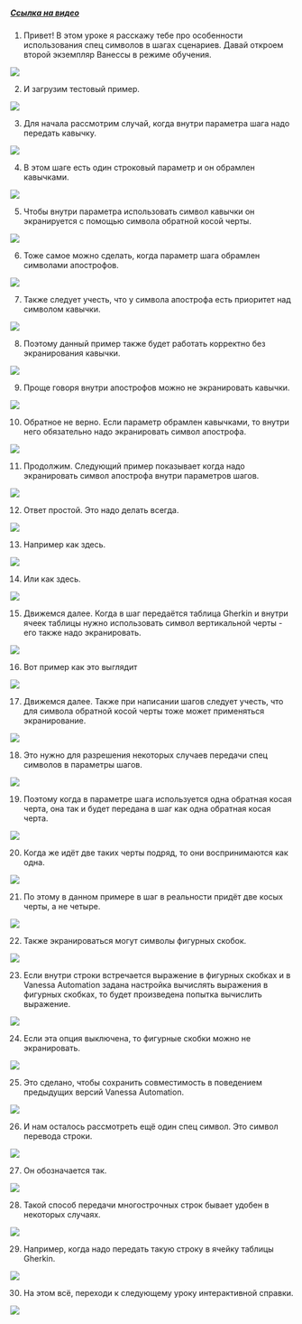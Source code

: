﻿##### [Ссылка на видео](https://youtu.be/tNYLD7IOMfc)

001. Привет! В этом уроке я расскажу тебе про особенности использования спец символов в шагах сценариев. Давай откроем второй экземпляр Ванессы в режиме обучения.

![](https://vanessa-files.do.bit-erp.ru/Doc/1.2.041.1/MD/Глава03/images/000_СпецсимволыВШагахСценариев.png)

002. И загрузим тестовый пример.

![](https://vanessa-files.do.bit-erp.ru/Doc/1.2.041.1/MD/Глава03/images/005_СпецсимволыВШагахСценариев.png)

003. Для начала рассмотрим случай, когда внутри параметра шага надо передать кавычку.

![](https://vanessa-files.do.bit-erp.ru/Doc/1.2.041.1/MD/Глава03/images/006_СпецсимволыВШагахСценариев.png)

004. В этом шаге есть один строковый параметр и он обрамлен кавычками.

![](https://vanessa-files.do.bit-erp.ru/Doc/1.2.041.1/MD/Глава03/images/009_СпецсимволыВШагахСценариев.png)

005. Чтобы внутри параметра использовать символ кавычки он экранируется с помощью символа обратной косой черты.

![](https://vanessa-files.do.bit-erp.ru/Doc/1.2.041.1/MD/Глава03/images/014_СпецсимволыВШагахСценариев.png)

006. Тоже самое можно сделать, когда параметр шага обрамлен символами апострофов.

![](https://vanessa-files.do.bit-erp.ru/Doc/1.2.041.1/MD/Глава03/images/019_СпецсимволыВШагахСценариев.png)

007. Также следует учесть, что у символа апострофа есть приоритет над символом кавычки.

![](https://vanessa-files.do.bit-erp.ru/Doc/1.2.041.1/MD/Глава03/images/022_СпецсимволыВШагахСценариев.png)

008. Поэтому данный пример также будет работать корректно без экранирования кавычки.

![](https://vanessa-files.do.bit-erp.ru/Doc/1.2.041.1/MD/Глава03/images/025_СпецсимволыВШагахСценариев.png)

009. Проще говоря внутри апострофов можно не экранировать кавычки.

![](https://vanessa-files.do.bit-erp.ru/Doc/1.2.041.1/MD/Глава03/images/028_СпецсимволыВШагахСценариев.png)

010. Обратное не верно. Если параметр обрамлен кавычками, то внутри него обязательно надо экранировать символ апострофа.

![](https://vanessa-files.do.bit-erp.ru/Doc/1.2.041.1/MD/Глава03/images/029_СпецсимволыВШагахСценариев.png)

011. Продолжим. Следующий пример показывает когда надо экранировать символ апострофа внутри параметров шагов.

![](https://vanessa-files.do.bit-erp.ru/Doc/1.2.041.1/MD/Глава03/images/030_СпецсимволыВШагахСценариев.png)

012. Ответ простой. Это надо делать всегда.

![](https://vanessa-files.do.bit-erp.ru/Doc/1.2.041.1/MD/Глава03/images/031_СпецсимволыВШагахСценариев.png)

013. Например как здесь.

![](https://vanessa-files.do.bit-erp.ru/Doc/1.2.041.1/MD/Глава03/images/034_СпецсимволыВШагахСценариев.png)

014. Или как здесь.

![](https://vanessa-files.do.bit-erp.ru/Doc/1.2.041.1/MD/Глава03/images/039_СпецсимволыВШагахСценариев.png)

015. Движемся далее. Когда в шаг передаётся таблица Gherkin и внутри ячеек таблицы нужно использовать символ вертикальной черты - его также надо экранировать.

![](https://vanessa-files.do.bit-erp.ru/Doc/1.2.041.1/MD/Глава03/images/042_СпецсимволыВШагахСценариев.png)

016. Вот пример как это выглядит

![](https://vanessa-files.do.bit-erp.ru/Doc/1.2.041.1/MD/Глава03/images/045_СпецсимволыВШагахСценариев.png)

017. Движемся далее. Также при написании шагов следует учесть, что для символа обратной косой черты тоже может применяться экранирование.

![](https://vanessa-files.do.bit-erp.ru/Doc/1.2.041.1/MD/Глава03/images/048_СпецсимволыВШагахСценариев.png)

018. Это нужно для разрешения некоторых случаев передачи спец символов в параметры шагов.

![](https://vanessa-files.do.bit-erp.ru/Doc/1.2.041.1/MD/Глава03/images/049_СпецсимволыВШагахСценариев.png)

019. Поэтому когда в параметре шага используется одна обратная косая черта, она так и будет передана в шаг как одна обратная косая черта.

![](https://vanessa-files.do.bit-erp.ru/Doc/1.2.041.1/MD/Глава03/images/050_СпецсимволыВШагахСценариев.png)

020. Когда же идёт две таких черты подряд, то они воспринимаются как одна.

![](https://vanessa-files.do.bit-erp.ru/Doc/1.2.041.1/MD/Глава03/images/051_СпецсимволыВШагахСценариев.png)

021. По этому в данном примере в шаг в реальности придёт две косых черты, а не четыре.

![](https://vanessa-files.do.bit-erp.ru/Doc/1.2.041.1/MD/Глава03/images/054_СпецсимволыВШагахСценариев.png)

022. Также экранироваться могут символы фигурных скобок.

![](https://vanessa-files.do.bit-erp.ru/Doc/1.2.041.1/MD/Глава03/images/057_СпецсимволыВШагахСценариев.png)

023. Если внутри строки встречается выражение в фигурных скобках и в Vanessa Automation задана настройка вычислять выражения в фигурных скобках, то будет произведена попытка вычислить выражение.

![](https://vanessa-files.do.bit-erp.ru/Doc/1.2.041.1/MD/Глава03/images/060_СпецсимволыВШагахСценариев.png)

024. Если эта опция выключена, то фигурные скобки можно не экранировать.

![](https://vanessa-files.do.bit-erp.ru/Doc/1.2.041.1/MD/Глава03/images/063_СпецсимволыВШагахСценариев.png)

025. Это сделано, чтобы сохранить совместимость в поведением предыдущих версий Vanessa Automation.

![](https://vanessa-files.do.bit-erp.ru/Doc/1.2.041.1/MD/Глава03/images/064_СпецсимволыВШагахСценариев.png)

026. И нам осталось рассмотреть ещё один спец символ. Это символ перевода строки.

![](https://vanessa-files.do.bit-erp.ru/Doc/1.2.041.1/MD/Глава03/images/065_СпецсимволыВШагахСценариев.png)

027. Он обозначается так.

![](https://vanessa-files.do.bit-erp.ru/Doc/1.2.041.1/MD/Глава03/images/068_СпецсимволыВШагахСценариев.png)

028. Такой способ передачи многострочных строк бывает удобен в некоторых случаях.

![](https://vanessa-files.do.bit-erp.ru/Doc/1.2.041.1/MD/Глава03/images/071_СпецсимволыВШагахСценариев.png)

029. Например, когда надо передать такую строку в ячейку таблицы Gherkin.

![](https://vanessa-files.do.bit-erp.ru/Doc/1.2.041.1/MD/Глава03/images/074_СпецсимволыВШагахСценариев.png)

030. На этом всё, переходи к следующему уроку интерактивной справки.

![](https://vanessa-files.do.bit-erp.ru/Doc/1.2.041.1/MD/Глава03/images/077_СпецсимволыВШагахСценариев.png)
